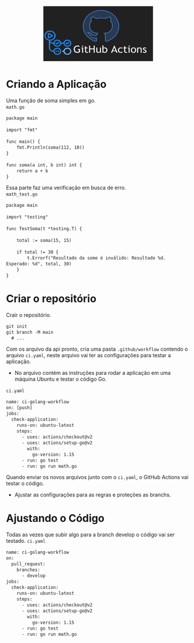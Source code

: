 <h1 align="center">
  <img src="imagem/actions.png" alt="Kubernetes" width=300px height=150px >
  <br>
</h1>

# Criando a Aplicação
Uma função de soma simples em go.<br>
`math.go`
```
package main

import "fmt"

func main() {
	fmt.Println(soma(112, 10))
}

func soma(a int, b int) int {
	return a + b
}
```
Essa parte faz uma verificação em busca de erro.<br>
`math_test.go`
```
package main

import "testing"

func TestSoma(t *testing.T) {

	total := soma(15, 15)

	if total != 30 {
		t.Errorf("Resultado da some é inválido: Resultado %d. Esperado: %d", total, 30)
	}
}
```
# Criar o repositório
Crair o repositório.
```
git init 
git branch -M main
  # ...
```
Com os arquivo da api pronto, cria uma pasta `.github/workflow` contendo o arquivo `ci.yaml`, neste arquivo vai ter as configurações para testar a aplicação.<br>
* No arquivo contém as instruções para rodar a aplicação em uma máquina Ubuntu e 
testar o código Go.<br>

`ci.yaml`
```
name: ci-golang-workflow
on: [push]
jobs:
  check-application:
    runs-on: ubuntu-latest
    steps:
      - uses: actions/checkout@v2
      - uses: actions/setup-go@v2
        with:
          go-version: 1.15
      - run: go test
      - run: go run math.go
```
Quando enviar os novos arquivos junto com o `ci.yaml`, o GitHub Actions vai testar o código.
* Ajustar as configurações para as regras e proteções as branchs.

# Ajustando o Código
Todas as vezes que subir algo para a branch develop o código vai ser testado.
`ci.yaml`
```
name: ci-golang-workflow
on: 
  pull_request:
    branches: 
      - develop
jobs:
  check-application:
    runs-on: ubuntu-latest
    steps:
      - uses: actions/checkout@v2
      - uses: actions/setup-go@v2
        with:
          go-version: 1.15
      - run: go test
      - run: go run math.go
```